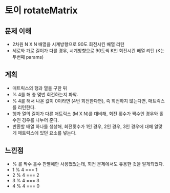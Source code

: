 # 토이 rotateMatrix

## 문제 이해

- 2차원 N X N 배열을 시계방향으로 90도 회전시킨 배열 리턴
- 세로와 가로 길이가 다를 경우, 시계방향으로 90도씩 K번 회전시킨 배열 리턴 (K는 두번째 params)

## 계획

- 매트릭스의 행과 열을 구한 뒤
- % 4를 해 총 몇번 회전하는지 파악.
- % 4를 해서 나온 값이 0이라면 (4번 회전한다면), 즉 회전하지 않는다면, 매트릭스를 리턴한다.
- 행과 열의 길이가 다른 매트릭스 (M X N)를 대비해, 회전 횟수가 짝수인 경우와 홀수인 경우를 나누어 준다.
- 반환할 배열 하나를 생성해, 회전횟수가 1인 경우, 2인 경우, 3인 경우에 대해 알맞게 매트릭스에 있던 요소를 넣는다.

## 느낀점

- % 를 짝수 홀수 판별에만 사용했었는데, 회전 문제에서도 유용한 것을 알게되었다.
- 1 % 4 === 1
- 2 % 4 === 2
- 3 % 4 === 3
- 4 % 4 === 0
